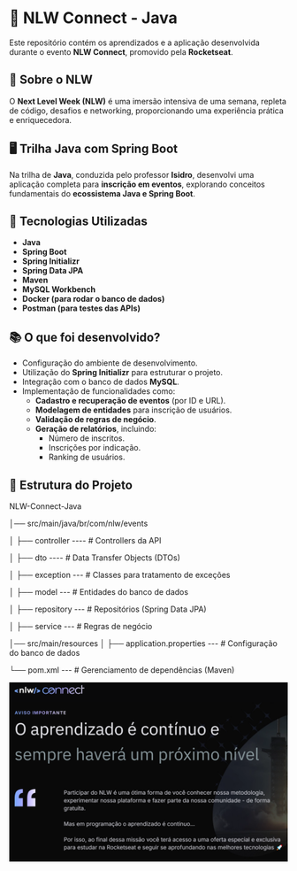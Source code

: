 # 🚀 NLW Connect - Java

Este repositório contém os aprendizados e a aplicação desenvolvida durante o evento **NLW Connect**, promovido pela **Rocketseat**.

## 📌 Sobre o NLW

O **Next Level Week (NLW)** é uma imersão intensiva de uma semana, repleta de código, desafios e networking, proporcionando uma experiência prática e enriquecedora.

## 🖥️ Trilha Java com Spring Boot

Na trilha de **Java**, conduzida pelo professor **Isidro**, desenvolvi uma aplicação completa para **inscrição em eventos**, explorando conceitos fundamentais do **ecossistema Java e Spring Boot**.

## 🔧 Tecnologias Utilizadas

- **Java**
- **Spring Boot**
- **Spring Initializr**
- **Spring Data JPA**
- **Maven**
- **MySQL Workbench**
- **Docker (para rodar o banco de dados)**
- **Postman (para testes das APIs)**

## 📚 O que foi desenvolvido?

- Configuração do ambiente de desenvolvimento.
- Utilização do **Spring Initializr** para estruturar o projeto.
- Integração com o banco de dados **MySQL**.
- Implementação de funcionalidades como:
  - **Cadastro e recuperação de eventos** (por ID e URL).
  - **Modelagem de entidades** para inscrição de usuários.
  - **Validação de regras de negócio**.
  - **Geração de relatórios**, incluindo:
    - Número de inscritos.
    - Inscrições por indicação.
    - Ranking de usuários.


## 📂 Estrutura do Projeto

NLW-Connect-Java

│── src/main/java/br/com/nlw/events

│   ├── controller   ----  # Controllers da API

│   ├── dto   ----   # Data Transfer Objects (DTOs)

│   ├── exception     ---       # Classes para tratamento de exceções

│   ├── model      ---          # Entidades do banco de dados

│   ├── repository     ---      # Repositórios (Spring Data JPA)

│   ├── service       ---       # Regras de negócio

│── src/main/resources
│   ├── application.properties  --- # Configuração do banco de dados

└──  pom.xml        ---         # Gerenciamento de dependências (Maven)

![sistemaJava](./nlw-capa.png)
